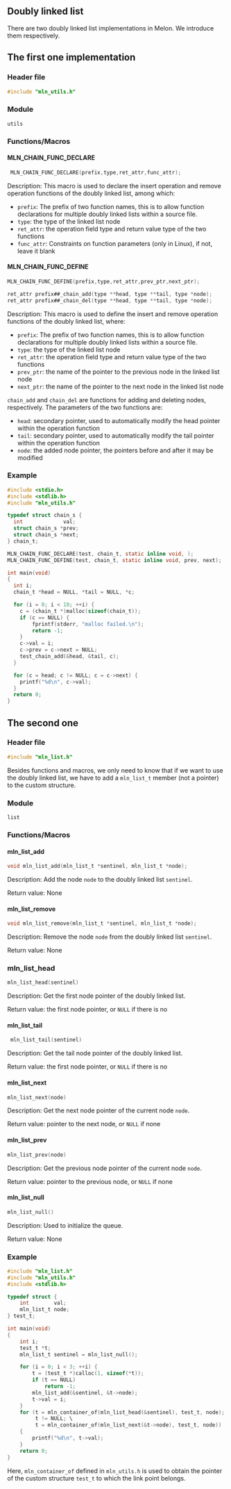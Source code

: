 ## Doubly linked list

There are two doubly linked list implementations in Melon. We introduce them respectively.



## The first one implementation

### Header file

```c
#include "mln_utils.h"
```



### Module

`utils`



### Functions/Macros



#### MLN_CHAIN_FUNC_DECLARE

```c
 MLN_CHAIN_FUNC_DECLARE(prefix,type,ret_attr,func_attr);
```

Description: This macro is used to declare the insert operation and remove operation functions of the doubly linked list, among which:

- `prefix`: The prefix of two function names, this is to allow function declarations for multiple doubly linked lists within a source file.
- `type`: the type of the linked list node
- `ret_attr`: the operation field type and return value type of the two functions
- `func_attr`: Constraints on function parameters (only in Linux), if not, leave it blank



#### MLN_CHAIN_FUNC_DEFINE

```c
MLN_CHAIN_FUNC_DEFINE(prefix,type,ret_attr,prev_ptr,next_ptr);

ret_attr prefix##_chain_add(type **head, type **tail, type *node);
ret_attr prefix##_chain_del(type **head, type **tail, type *node);
```

Description: This macro is used to define the insert and remove operation functions of the doubly linked list, where:

- `prefix`: The prefix of two function names, this is to allow function declarations for multiple doubly linked lists within a source file.
- `type`: the type of the linked list node
- `ret_attr`: the operation field type and return value type of the two functions
- `prev_ptr`: the name of the pointer to the previous node in the linked list node
- `next_ptr`: the name of the pointer to the next node in the linked list node

`chain_add` and `chain_del` are functions for adding and deleting nodes, respectively. The parameters of the two functions are:

- `head`: secondary pointer, used to automatically modify the head pointer within the operation function
- `tail`: secondary pointer, used to automatically modify the tail pointer within the operation function
- `node`: the added node pointer, the pointers before and after it may be modified



### Example

```c
#include <stdio.h>
#include <stdlib.h>
#include "mln_utils.h"

typedef struct chain_s {
  int             val;
  struct chain_s *prev;
  struct chain_s *next;
} chain_t;

MLN_CHAIN_FUNC_DECLARE(test, chain_t, static inline void, );
MLN_CHAIN_FUNC_DEFINE(test, chain_t, static inline void, prev, next);

int main(void)
{
  int i;
  chain_t *head = NULL, *tail = NULL, *c;

  for (i = 0; i < 10; ++i) {
    c = (chain_t *)malloc(sizeof(chain_t));
    if (c == NULL) {
        fprintf(stderr, "malloc failed.\n");
        return -1;
    }
    c->val = i;
    c->prev = c->next = NULL;
    test_chain_add(&head, &tail, c);
  }

  for (c = head; c != NULL; c = c->next) {
    printf("%d\n", c->val);
  }
  return 0;
}
```



## The second one

### Header file

```c
#include "mln_list.h"
```

Besides functions and macros, we only need to know that if we want to use the doubly linked list, we have to add a `mln_list_t` member (not a pointer) to the custom structure.



### Module

`list`



### Functions/Macros



#### mln_list_add

```c
void mln_list_add(mln_list_t *sentinel, mln_list_t *node);
```

Description: Add the node `node` to the doubly linked list `sentinel`.

Return value: None



#### mln_list_remove

```c
void mln_list_remove(mln_list_t *sentinel, mln_list_t *node);
```

Description: Remove the node `node` from the doubly linked list `sentinel`.

Return value: None



### mln_list_head

```c
mln_list_head(sentinel)
```

Description: Get the first node pointer of the doubly linked list.

Return value: the first node pointer, or `NULL` if there is no



#### mln_list_tail

```c
 mln_list_tail(sentinel)
```

Description: Get the tail node pointer of the doubly linked list.

Return value: the first node pointer, or `NULL` if there is no



#### mln_list_next

```c
mln_list_next(node)
```

Description: Get the next node pointer of the current node `node`.

Return value: pointer to the next node, or `NULL` if none



#### mln_list_prev

```c
mln_list_prev(node)
```

Description: Get the previous node pointer of the current node `node`.

Return value: pointer to the previous node, or `NULL` if none



#### mln_list_null

```c
mln_list_null()
```

Description: Used to initialize the queue.

Return value: None



### Example

```c
#include "mln_list.h"
#include "mln_utils.h"
#include <stdlib.h>

typedef struct {
    int        val;
    mln_list_t node;
} test_t;

int main(void)
{
    int i;
    test_t *t;
    mln_list_t sentinel = mln_list_null();

    for (i = 0; i < 3; ++i) {
        t = (test_t *)calloc(1, sizeof(*t));
        if (t == NULL)
            return -1;
        mln_list_add(&sentinel, &t->node);
        t->val = i;
    }
    for (t = mln_container_of(mln_list_head(&sentinel), test_t, node); \
         t != NULL; \
         t = mln_container_of(mln_list_next(&t->node), test_t, node))
    {
        printf("%d\n", t->val);
    }
    return 0;
}
```

Here, `mln_container_of` defined in `mln_utils.h` is used to obtain the pointer of the custom structure `test_t` to which the link point belongs.
